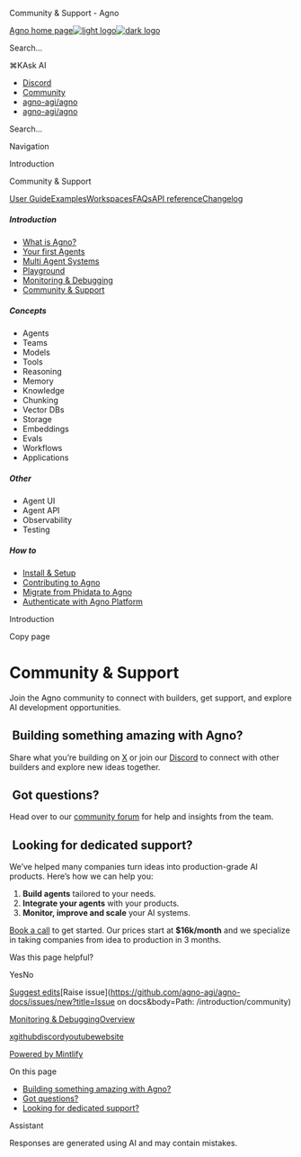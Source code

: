 ﻿Community & Support - Agno

[Agno home page![light logo](https://mintlify.s3.us-west-1.amazonaws.com/agno/logo/black.svg)![dark logo](https://mintlify.s3.us-west-1.amazonaws.com/agno/logo/white.svg)](/)

Search...

⌘KAsk AI

* [Discord](https://agno.link/discord)
* [Community](https://community.agno.com/)
* [agno-agi/agno](https://github.com/agno-agi/agno)
* [agno-agi/agno](https://github.com/agno-agi/agno)

Search...

Navigation

Introduction

Community & Support

[User Guide](/introduction)[Examples](/examples/introduction)[Workspaces](/workspaces/introduction)[FAQs](/faq/environment-variables)[API reference](/reference/agents/agent)[Changelog](/changelog/overview)

##### Introduction

* [What is Agno?](/introduction)
* [Your first Agents](/introduction/agents)
* [Multi Agent Systems](/introduction/multi-agent-systems)
* [Playground](/introduction/playground)
* [Monitoring & Debugging](/introduction/monitoring)
* [Community & Support](/introduction/community)

##### Concepts

* Agents
* Teams
* Models
* Tools
* Reasoning
* Memory
* Knowledge
* Chunking
* Vector DBs
* Storage
* Embeddings
* Evals
* Workflows
* Applications

##### Other

* Agent UI
* Agent API
* Observability
* Testing

##### How to

* [Install & Setup](/how-to/install)
* [Contributing to Agno](/how-to/contribute)
* [Migrate from Phidata to Agno](/how-to/phidata-to-agno)
* [Authenticate with Agno Platform](/how-to/authentication)

Introduction

Copy page

Community & Support
===================

Join the Agno community to connect with builders, get support, and explore AI development opportunities.

[​](#building-something-amazing-with-agno%3F) Building something amazing with Agno?
-----------------------------------------------------------------------------------

Share what you’re building on [X](https://agno.link/x) or join our [Discord](https://agno.link/discord) to connect with other builders and explore new ideas together.

[​](#got-questions%3F) Got questions?
-------------------------------------

Head over to our [community forum](https://agno.link/community) for help and insights from the team.

[​](#looking-for-dedicated-support%3F) Looking for dedicated support?
---------------------------------------------------------------------

We’ve helped many companies turn ideas into production-grade AI products. Here’s how we can help you:

1. **Build agents** tailored to your needs.
2. **Integrate your agents** with your products.
3. **Monitor, improve and scale** your AI systems.

[Book a call](https://cal.com/team/agno/intro) to get started. Our prices start at **$16k/month** and we specialize in taking companies from idea to production in 3 months.

Was this page helpful?

YesNo

[Suggest edits](https://github.com/agno-agi/agno-docs/edit/main/introduction/community.mdx)[Raise issue](https://github.com/agno-agi/agno-docs/issues/new?title=Issue on docs&body=Path: /introduction/community)

[Monitoring & Debugging](/introduction/monitoring)[Overview](/agents/introduction)

[x](https://x.com/AgnoAgi)[github](https://github.com/agno-agi/agno)[discord](https://agno.link/discord)[youtube](https://agno.link/youtube)[website](https://agno.com)

[Powered by Mintlify](https://mintlify.com/preview-request?utm_campaign=poweredBy&utm_medium=referral&utm_source=docs.agno.com)

On this page

* [Building something amazing with Agno?](#building-something-amazing-with-agno%3F)
* [Got questions?](#got-questions%3F)
* [Looking for dedicated support?](#looking-for-dedicated-support%3F)

Assistant

Responses are generated using AI and may contain mistakes.
